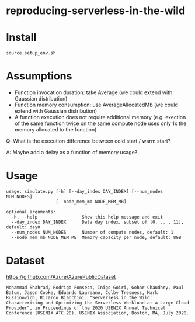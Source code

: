 # reproducing-serverless-in-the-wild

# Install
```
source setup_env.sh
```

# Assumptions
- Function invocation duration: take Average (we could extend with Gaussian distribution)
- Function memory consumption: use AverageAllocatedMb (we could extend with Gaussian distribution)
- A function execution does not require additional memory (e.g. exection of the same function twice on the same compute node uses only 1x the memory allocated to the function)

Q: What is the execution difference between cold start / warm start?

A: Maybe add a delay as a function of memory usage?


# Usage
```
usage: simulate.py [-h] [--day_index DAY_INDEX] [--num_nodes NUM_NODES]
                   [--node_mem_mb NODE_MEM_MB]

optional arguments:
  -h, --help                 Show this help message and exit
  --day_index DAY_INDEX      Data day index, subset of [0, .. , 11], default: day0
  --num_nodes NUM_NODES      Number of compute nodes, default: 1
  --node_mem_mb NODE_MEM_MB  Memory capacity per node, default: 8GB
```



# Dataset

https://github.com/Azure/AzurePublicDataset

`Mohammad Shahrad, Rodrigo Fonseca, Inigo Goiri, Gohar Chaudhry, Paul Batum, Jason Cooke, Eduardo Laureano, Colby Tresness, Mark Russinovich, Ricardo Bianchini. "Serverless in the Wild: Characterizing and Optimizing the Serverless Workload at a Large Cloud Provider", in Proceedings of the 2020 USENIX Annual Technical Conference (USENIX ATC 20). USENIX Association, Boston, MA, July 2020.`